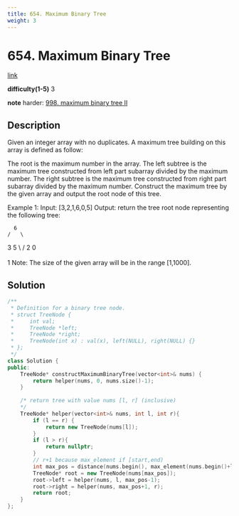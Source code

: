 ```yaml
---
title: 654. Maximum Binary Tree
weight: 3
---
```

# 654. Maximum Binary Tree
[link](https://leetcode.com/problems/maximum-binary-tree/)

**difficulty(1-5)**
3

**note**
harder: [998. maximum binary tree II](998)

## Description
Given an integer array with no duplicates. A maximum tree building on this array is defined as follow:

The root is the maximum number in the array.
The left subtree is the maximum tree constructed from left part subarray divided by the maximum number.
The right subtree is the maximum tree constructed from right part subarray divided by the maximum number.
Construct the maximum tree by the given array and output the root node of this tree.

Example 1:
Input: [3,2,1,6,0,5]
Output: return the tree root node representing the following tree:

      6
    /   \
   3     5
    \    / 
     2  0   
       \
        1
Note:
The size of the given array will be in the range [1,1000].

## Solution
```c++
/**
 * Definition for a binary tree node.
 * struct TreeNode {
 *     int val;
 *     TreeNode *left;
 *     TreeNode *right;
 *     TreeNode(int x) : val(x), left(NULL), right(NULL) {}
 * };
 */
class Solution {
public:
    TreeNode* constructMaximumBinaryTree(vector<int>& nums) {
        return helper(nums, 0, nums.size()-1);
    }
    
    /* return tree with value nums [l, r] (inclusive)
    */
    TreeNode* helper(vector<int>& nums, int l, int r){
        if (l == r) {
            return new TreeNode(nums[l]);
        }
        if (l > r){
            return nullptr;
        }
        // r+1 because max_element if [start,end)
        int max_pos = distance(nums.begin(), max_element(nums.begin()+l, nums.begin()+r+1)); 
        TreeNode* root = new TreeNode(nums[max_pos]);
        root->left = helper(nums, l, max_pos-1);
        root->right = helper(nums, max_pos+1, r);
        return root;
    }
};
```
